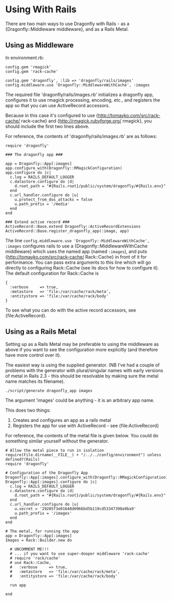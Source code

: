 Using With Rails
================

There are two main ways to use Dragonfly with Rails - as a {Dragonfly::Middleware middleware},
and as a Rails Metal.

Using as Middleware
-------------------
In environment.rb:

    config.gem 'rmagick'
    config.gem 'rack-cache'

    config.gem 'dragonfly', :lib => 'dragonfly/rails/images'
    config.middleware.use 'Dragonfly::MiddlewareWithCache', :images

The required file 'dragonfly/rails/images.rb' initializes a dragonfly app, configures it to use rmagick processing, encoding, etc.,
and registers the app so that you can use ActiveRecord accessors.

Because in this case it's configured to use {http://tomayko.com/src/rack-cache/ rack-cache} and {http://rmagick.rubyforge.org/ rmagick},
you should include the first two lines above.

For reference, the contents of 'dragonfly/rails/images.rb' are as follows:

    require 'dragonfly'

    ### The dragonfly app ###

    app = Dragonfly::App[:images]
    app.configure_with(Dragonfly::RMagickConfiguration)
    app.configure do |c|
      c.log = RAILS_DEFAULT_LOGGER
      c.datastore.configure do |d|
        d.root_path = "#{Rails.root}/public/system/dragonfly/#{Rails.env}"
      end
      c.url_handler.configure do |u|
        u.protect_from_dos_attacks = false
        u.path_prefix = '/media'
      end
    end

    ### Extend active record ###
    ActiveRecord::Base.extend Dragonfly::ActiveRecordExtensions
    ActiveRecord::Base.register_dragonfly_app(:image, app)

The line `config.middleware.use 'Dragonfly::MiddlewareWithCache', :images` configures rails to use a {Dragonfly::MiddlewareWithCache middleware} which uses the named app (named `:images`), and puts
{http://tomayko.com/src/rack-cache/ Rack::Cache} in front of it for performance.
You can pass extra arguments to this line which will go directly to configuring Rack::Cache (see its docs for how to configure it).
The default configuration for Rack::Cache is

    {
      :verbose     => true,
      :metastore   => 'file:/var/cache/rack/meta',
      :entitystore => 'file:/var/cache/rack/body'
    }

To see what you can do with the active record accessors, see {file:ActiveRecord}.

Using as a Rails Metal
----------------------
Setting up as a Rails Metal may be preferable to using the middleware as above if you want to see the configuration
more explicitly (and therefore have more control over it).

The easiest way is using the supplied generator.
(NB I've had a couple of problems with the generator with plural/singular names with early versions of metal in Rails 2.3 -
this should be resolvable by making sure the metal name matches its filename).

    ./script/generate dragonfly_app images
    
The argument 'images' could be anything - it is an arbitrary app name.

This does two things:

1. Creates and configures an app as a rails metal
2. Registers the app for use with ActiveRecord - see {file:ActiveRecord}

For reference, the contents of the metal file is given below. You could do something similar yourself without the generator.

    # Allow the metal piece to run in isolation
    require(File.dirname(__FILE__) + "/../../config/environment") unless defined?(Rails)
    require 'dragonfly'

    # Configuration of the Dragonfly App
    Dragonfly::App[:images].configure_with(Dragonfly::RMagickConfiguration)
    Dragonfly::App[:images].configure do |c|
      c.log = RAILS_DEFAULT_LOGGER
      c.datastore.configure do |d|
        d.root_path = "#{Rails.root}/public/system/dragonfly/#{Rails.env}"
      end
      c.url_handler.configure do |u|
        u.secret = '29205f3e01648d0966bd5b119cd53347390a9ba9'
        u.path_prefix = '/images'
      end
    end

    # The metal, for running the app
    app = Dragonfly::App[:images]
    Images = Rack::Builder.new do

      # UNCOMMENT ME!!!
      # ... if you want to use super-dooper middleware 'rack-cache'
      # require 'rack/cache'
      # use Rack::Cache,
      #   :verbose     => true,
      #   :metastore   => 'file:/var/cache/rack/meta',
      #   :entitystore => 'file:/var/cache/rack/body'

      run app

    end
